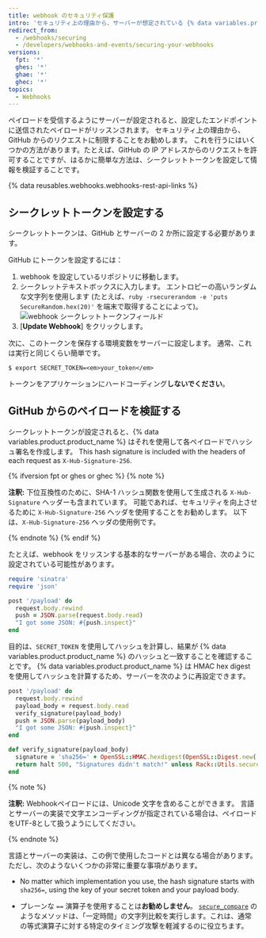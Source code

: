 ```yaml
---
title: webhook のセキュリティ保護
intro: 'セキュリティ上の理由から、サーバーが想定されている {% data variables.product.prodname_dotcom %} リクエストのみを受信していることを確認する必要があります。'
redirect_from:
  - /webhooks/securing
  - /developers/webhooks-and-events/securing-your-webhooks
versions:
  fpt: '*'
  ghes: '*'
  ghae: '*'
  ghec: '*'
topics:
  - Webhooks
---
```


ペイロードを受信するようにサーバーが設定されると、設定したエンドポイントに送信されたペイロードがリッスンされます。 セキュリティ上の理由から、GitHub からのリクエストに制限することをお勧めします。 これを行うにはいくつかの方法があります。たとえば、GitHub の IP アドレスからのリクエストを許可することですが、はるかに簡単な方法は、シークレットトークンを設定して情報を検証することです。

{% data reusables.webhooks.webhooks-rest-api-links %}

## シークレットトークンを設定する

シークレットトークンは、GitHub とサーバーの 2 か所に設定する必要があります。

GitHub にトークンを設定するには：

1. webhook を設定しているリポジトリに移動します。
2. シークレットテキストボックスに入力します。 エントロピーの高いランダムな文字列を使用します (たとえば、`ruby -rsecurerandom -e 'puts SecureRandom.hex(20)'` を端末で取得することによって)。 ![webhook シークレットトークンフィールド](/assets/images/webhook_secret_token.png)
3. [**Update Webhook**] をクリックします。

次に、このトークンを保存する環境変数をサーバーに設定します。 通常、これは実行と同じくらい簡単です。

```shell
$ export SECRET_TOKEN=<em>your_token</em>
```

トークンをアプリケーションにハードコーディング**しないでください**。

## GitHub からのペイロードを検証する

シークレットトークンが設定されると、{% data variables.product.product_name %} はそれを使用して各ペイロードでハッシュ署名を作成します。 This hash signature is included with the headers of each request as `X-Hub-Signature-256`.

{% ifversion fpt or ghes or ghec %}
{% note %}

**注釈:** 下位互換性のために、SHA-1 ハッシュ関数を使用して生成される `X-Hub-Signature` ヘッダーも含まれています。 可能であれば、セキュリティを向上させるために `X-Hub-Signature-256` ヘッダを使用することをお勧めします。 以下は、`X-Hub-Signature-256` ヘッダの使用例です。

{% endnote %}
{% endif %}

たとえば、webhook をリッスンする基本的なサーバーがある場合、次のように設定されている可能性があります。

``` ruby
require 'sinatra'
require 'json'

post '/payload' do
  request.body.rewind
  push = JSON.parse(request.body.read)
  "I got some JSON: #{push.inspect}"
end
```

目的は、`SECRET_TOKEN` を使用してハッシュを計算し、結果が {% data variables.product.product_name %} のハッシュと一致することを確認することです。 {% data variables.product.product_name %} は HMAC hex digest を使用してハッシュを計算するため、サーバーを次のように再設定できます。

``` ruby
post '/payload' do
  request.body.rewind
  payload_body = request.body.read
  verify_signature(payload_body)
  push = JSON.parse(payload_body)
  "I got some JSON: #{push.inspect}"
end

def verify_signature(payload_body)
  signature = 'sha256=' + OpenSSL::HMAC.hexdigest(OpenSSL::Digest.new('sha256'), ENV['SECRET_TOKEN'], payload_body)
  return halt 500, "Signatures didn't match!" unless Rack::Utils.secure_compare(signature, request.env['HTTP_X_HUB_SIGNATURE_256'])
end
```

{% note %}

**注釈:** Webhookペイロードには、Unicode 文字を含めることができます。 言語とサーバーの実装で文字エンコーディングが指定されている場合は、ペイロードをUTF-8として扱うようにしてください。

{% endnote %}

言語とサーバーの実装は、この例で使用したコードとは異なる場合があります。 ただし、次のようないくつかの非常に重要な事項があります。

* No matter which implementation you use, the hash signature starts with `sha256=`, using the key of your secret token and your payload body.

* プレーンな `==` 演算子を使用することは**お勧めしません**。 [`secure_compare`][secure_compare] のようなメソッドは、「一定時間」の文字列比較を実行します。これは、通常の等式演算子に対する特定のタイミング攻撃を軽減するのに役立ちます。

[secure_compare]: https://rubydoc.info/github/rack/rack/main/Rack/Utils:secure_compare
